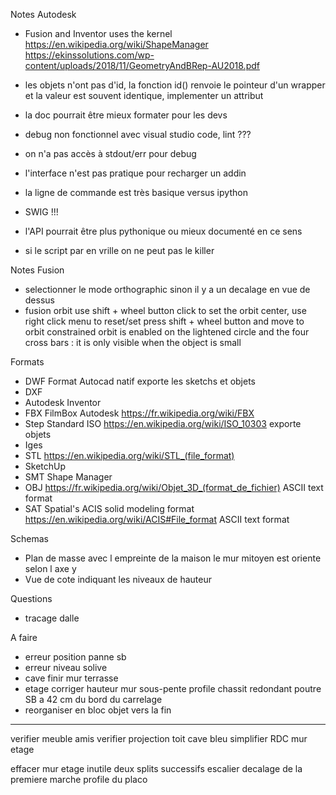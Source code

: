 Notes Autodesk
- Fusion and Inventor uses the kernel https://en.wikipedia.org/wiki/ShapeManager
  https://ekinssolutions.com/wp-content/uploads/2018/11/GeometryAndBRep-AU2018.pdf
  
- les objets n'ont pas d'id, la fonction id() renvoie le pointeur d'un wrapper et la valeur est souvent identique, implementer un attribut
- la doc pourrait être mieux formater pour les devs
- debug non fonctionnel avec visual studio code, lint ???
- on n'a pas accès à stdout/err pour debug
- l'interface n'est pas pratique pour recharger un addin
- la ligne de commande est très basique versus ipython
- SWIG !!!
- l'API pourrait être plus pythonique ou mieux documenté en ce sens
- si le script par en vrille on ne peut pas le killer

Notes Fusion
- selectionner le mode orthographic sinon il y a un decalage en vue de dessus
- fusion orbit
  use shift + wheel button click to set the orbit center, use right click menu to reset/set
  press shift + wheel button and move to orbit
  constrained orbit is enabled on the lightened circle and the four cross bars : it is only visible when the object is small
  
Formats
 - DWF Format Autocad natif
   exporte les sketchs et objets
 - DXF
 - Autodesk Inventor
 - FBX FilmBox Autodesk
   https://fr.wikipedia.org/wiki/FBX
 - Step Standard ISO
   https://en.wikipedia.org/wiki/ISO_10303
   exporte objets
 - Iges
 - STL
   https://en.wikipedia.org/wiki/STL_(file_format)
 - SketchUp
 - SMT Shape Manager
 - OBJ
   https://fr.wikipedia.org/wiki/Objet_3D_(format_de_fichier)
   ASCII text format
 - SAT Spatial's ACIS solid modeling format
   https://en.wikipedia.org/wiki/ACIS#File_format
   ASCII text format

Schemas
- Plan de masse avec l empreinte de la maison le mur mitoyen est oriente selon l axe y
- Vue de cote indiquant les niveaux de hauteur

Questions
- tracage dalle

A faire
- erreur position panne sb
- erreur niveau solive
- cave
  finir mur terrasse
- etage
  corriger hauteur mur sous-pente
  profile chassit redondant
  poutre SB a 42 cm du bord du carrelage
- reorganiser en bloc objet vers la fin

----

verifier meuble amis
verifier projection toit
cave bleu
simplifier RDC
mur etage

effacer mur etage inutile
deux splits successifs
escalier decalage de la premiere marche
profile du placo

